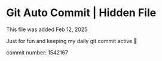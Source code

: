 # Git Auto Commit | Hidden File

This file was added Feb 12, 2025

Just for fun and keeping my daily git commit active 🤪

commit number: 1542167

